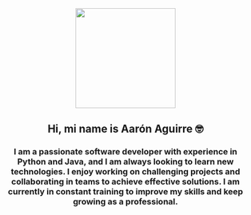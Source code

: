 <div class="header" align="center">
    <img src="https://media.giphy.com/media/v1.Y2lkPTc5MGI3NjExZjYzODJmNDM5YTJjMjI1OTk3NDNiYjI4NWNjMWIzZWYzN2FkNWNmNCZlcD12MV9pbnRlcm5hbF9naWZzX2dpZklkJmN0PWc/hR6Q01jCXOr31wctJw/giphy.gif"
        width="200">
    <h2>Hi, mi name is Aarón Aguirre 🤓</h2>
    <h3>I am a passionate software developer with experience in Python and Java, and I am always looking to learn new
        technologies. I enjoy working on challenging projects and collaborating in teams to achieve effective solutions.
        I am currently in constant training to improve my skills and keep growing as a professional.</h3>
</div>

